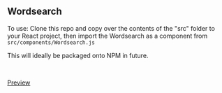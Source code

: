 
## Wordsearch

To use: Clone this repo and copy over the contents of the "src" folder to your React project, then import the Wordsearch as a component from ```src/components/Wordsearch.js```

This will ideally be packaged onto NPM in future.

<br/>

[Preview](https://searchingofthewords.netlify.app/)
